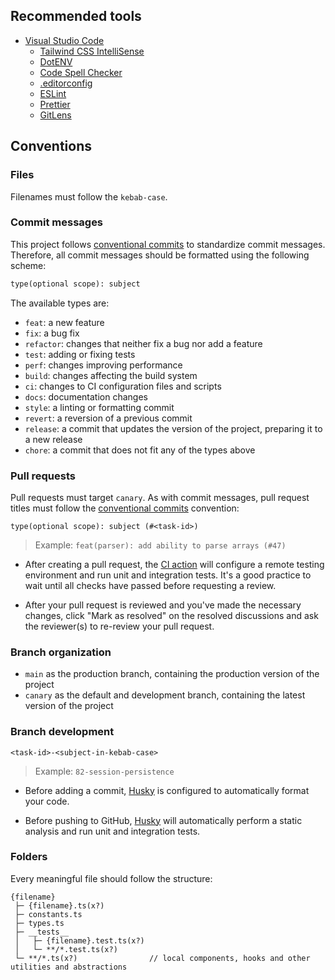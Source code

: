 ## Recommended tools

- [Visual Studio Code](https://code.visualstudio.com/)
  - [Tailwind CSS IntelliSense](https://marketplace.visualstudio.com/items?itemName=bradlc.vscode-tailwindcss)
  - [DotENV](https://marketplace.visualstudio.com/items?itemName=mikestead.dotenv)
  - [Code Spell Checker](https://marketplace.visualstudio.com/items?itemName=streetsidesoftware.code-spell-checker)
  - [.editorconfig](https://marketplace.visualstudio.com/items?itemName=EditorConfig.EditorConfig)
  - [ESLint](https://marketplace.visualstudio.com/items?itemName=dbaeumer.vscode-eslint)
  - [Prettier](https://marketplace.visualstudio.com/items?itemName=flowtype.flow-for-vscode)
  - [GitLens](https://marketplace.visualstudio.com/items?itemName=eamodio.gitlens)

## Conventions

### Files

Filenames must follow the `kebab-case`.

### Commit messages

This project follows [conventional commits](https://www.conventionalcommits.org/) to standardize commit messages.
Therefore, all commit messages should be formatted using the following scheme:

```txt
type(optional scope): subject
```

The available types are:

- `feat`: a new feature
- `fix`: a bug fix
- `refactor`: changes that neither fix a bug nor add a feature
- `test`: adding or fixing tests
- `perf`: changes improving performance
- `build`: changes affecting the build system
- `ci`: changes to CI configuration files and scripts
- `docs`: documentation changes
- `style`: a linting or formatting commit
- `revert`: a reversion of a previous commit
- `release`: a commit that updates the version of the project, preparing it to a new release
- `chore`: a commit that does not fit any of the types above

### Pull requests

Pull requests must target `canary`. As with commit messages, pull request titles must follow the [conventional commits](https://www.conventionalcommits.org/) convention:

`type(optional scope): subject (#<task-id>)`

> Example: `feat(parser): add ability to parse arrays (#47)`

- After creating a pull request, the [CI action](./.github/workflows/ci.yml) will configure a remote testing environment
  and run unit and integration tests. It's a good practice to wait until all checks have passed before requesting a
  review.

- After your pull request is reviewed and you've made the necessary changes, click "Mark as resolved" on the resolved
  discussions and ask the reviewer(s) to re-review your pull request.

### Branch organization

- `main` as the production branch, containing the production version of the project
- `canary` as the default and development branch, containing the latest version of the project

### Branch development

`<task-id>-<subject-in-kebab-case>`

> Example: `82-session-persistence`

- Before adding a commit, [Husky](https://typicode.github.io/husky/) is configured to automatically format your code.

- Before pushing to GitHub, [Husky](https://typicode.github.io/husky/) will automatically perform a static analysis and
  run unit and integration tests.

### Folders

Every meaningful file should follow the structure:

```
{filename}
 ├─ {filename}.ts(x?)
 ├─ constants.ts
 ├─ types.ts
 ├─ __tests__
 │   ├─ {filename}.test.ts(x?)
 │   └─ **/*.test.ts(x?)
 └─ **/*.ts(x?)                // local components, hooks and other utilities and abstractions
```
